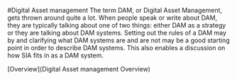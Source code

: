 #Digital Asset management
The term DAM, or Digital Asset Management, gets thrown around quite a lot. When people speak or write about DAM, they are typically talking about one of two things: either DAM as a strategy or they are talking about DAM systems. Setting out the rules of a DAM may by and clarifying what DAM systems are and are not may be a good starting point in order to describe DAM systems. This also enables a discussion on how SIA fits in as a DAM system.

[Overview](Digital Asset management Overview)